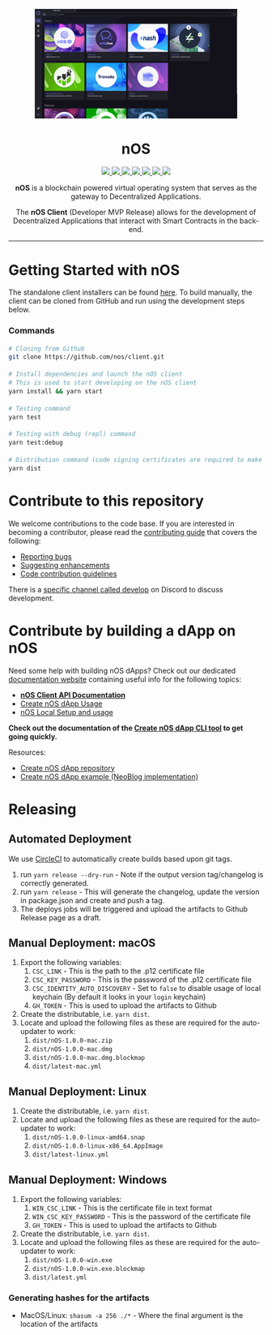 <p align="center">
  <img src="./.github/screenshot.png" width="400px" />
</p>

<h1 align="center">nOS</h1>
<p align="center">
  <a href="https://github.com/nos/client/releases">
    <img src="https://img.shields.io/github/release/nos/client/all.svg" />
  </a>
  <a href="http://makeapullrequest.com">
    <img src="https://img.shields.io/badge/PRs-welcome-brightgreen.svg" />
  </a>
  <a href="https://discordapp.com/invite/eGFAskm">
    <img src="https://img.shields.io/badge/chat-discord-brightgreen.svg" />
  </a>
  <a href="https://circleci.com/gh/nos/client/tree/develop">
    <img src="https://img.shields.io/circleci/project/github/nos/client/develop.svg" />
  </a>
  <a href="https://renovatebot.com/">
    <img src="https://img.shields.io/badge/renovate-enabled-brightgreen.svg" />
  </a>
  <a href="https://github.com/prettier/prettier">
    <img src="https://img.shields.io/badge/code_style-prettier-ff69b4.svg?style=flat" />
  </a>
  <a href="https://codecov.io/gh/nos/client">
    <img src="https://codecov.io/gh/nos/client/branch/develop/graph/badge.svg" />
  </a>
</p>
<p align="center">
  <strong>nOS</strong> is a blockchain powered virtual operating system that serves as the gateway to Decentralized Applications.
</p>
<p align="center">
  The <strong>nOS Client</strong> (Developer MVP Release) allows for the development of Decentralized Applications that interact with Smart Contracts in the back-end.
</p>

---

# Getting Started with nOS

The standalone client installers can be found [here](https://github.com/nos/client/releases). To build manually, the client can be cloned from GitHub and run using the development steps below.

### Commands

```bash
# Cloning from Github
git clone https://github.com/nos/client.git

# Install dependencies and launch the nOS client
# This is used to start developing on the nOS client
yarn install && yarn start

# Testing command
yarn test

# Testing with debug (repl) command
yarn test:debug

# Distribution command (code signing certificates are required to make this work)
yarn dist
```

# Contribute to this repository

We welcome contributions to the code base. If you are interested in becoming a contributor, please read the [contributing guide](/.github/CONTRIBUTING.md) that covers the following:

- [Reporting bugs](/.github/CONTRIBUTING.md#reporting-bugs)
- [Suggesting enhancements](/.github/CONTRIBUTING.md#Suggesting-Enhancements)
- [Code contribution guidelines](/.github/CONTRIBUTING.md#Code-Contribution)

There is a [specific channel called develop](https://discord.gg/CXZb3BS) on Discord to discuss development.

# Contribute by building a dApp on nOS

Need some help with building nOS dApps? Check out our dedicated [documentation website](https://docs.nos.io/) containing useful info for the following topics:

- [**nOS Client API Documentation**](https://docs.nos.io/docs/nos-client/api.html)
- [Create nOS dApp Usage](https://docs.nos.io/docs/create-nos-dapp/installation-usage.html)
- [nOS Local Setup and usage](https://docs.nos.io/docs/nos-local/installation-usage.html)

**Check out the documentation of the [Create nOS dApp CLI tool](https://docs.nos.io/docs/create-nos-dapp/installation-usage.html) to get going quickly.**

Resources:

- [Create nOS dApp repository](https://github.com/nos/create-nos-dapp)
- [Create nOS dApp example (NeoBlog implementation)](https://github.com/nos/dapp-neoblog)

# Releasing

## Automated Deployment

We use [CircleCI](https://circleci.com/gh/nos/client) to automatically create builds based upon git tags.

1. run `yarn release --dry-run` - Note if the output version tag/changelog is correctly generated.
2. run `yarn release` - This will generate the changelog, update the version in package.json and create and push a tag.
3. The deploys jobs will be triggered and upload the artifacts to Github Release page as a draft.

## Manual Deployment: macOS

1. Export the following variables:
   1. `CSC_LINK` - This is the path to the .p12 certificate file
   2. `CSC_KEY_PASSWORD` - This is the password of the .p12 certificate file
   3. `CSC_IDENTITY_AUTO_DISCOVERY` - Set to `false` to disable usage of local keychain (By default it looks in your `login` keychain)
   4. `GH_TOKEN` - This is used to upload the artifacts to Github
2. Create the distributable, i.e. `yarn dist`.
3. Locate and upload the following files as these are required for the auto-updater to work:
   1. `dist/nOS-1.0.0-mac.zip`
   2. `dist/nOS-1.0.0-mac.dmg`
   3. `dist/nOS-1.0.0-mac.dmg.blockmap`
   4. `dist/latest-mac.yml`

## Manual Deployment: Linux

1. Create the distributable, i.e. `yarn dist`.
2. Locate and upload the following files as these are required for the auto-updater to work:
   1. `dist/nOS-1.0.0-linux-amd64.snap`
   2. `dist/nOS-1.0.0-linux-x86_64.AppImage`
   3. `dist/latest-linux.yml`

## Manual Deployment: Windows

1. Export the following variables:
   1. `WIN_CSC_LINK` - This is the certificate file in text format
   2. `WIN_CSC_KEY_PASSWORD` - This is the password of the certificate file
   3. `GH_TOKEN` - This is used to upload the artifacts to Github
2. Create the distributable, i.e. `yarn dist`.
3. Locate and upload the following files as these are required for the auto-updater to work:
   1. `dist/nOS-1.0.0-win.exe`
   2. `dist/nOS-1.0.0-win.exe.blockmap`
   3. `dist/latest.yml`

### Generating hashes for the artifacts

- MacOS/Linux: `shasum -a 256 ./*` - Where the final argument is the location of the artifacts
